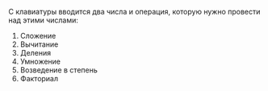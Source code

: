 С клавиатуры вводится два числа и операция, которую нужно провести над этими числами:
1) Сложение
2) Вычитание               
3) Деления
4) Умножение
5) Возведение в степень
6) Факториал
